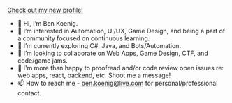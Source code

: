 [Check out my new profile!](https://github.com/taqft)

- 👋 Hi, I’m Ben Koenig.
- 👀 I’m interested in Automation, UI/UX, Game Design, and being a part of a community focused on continuous learning.
- 🌱 I’m currently exploring C#, Java, and Bots/Automation.
- 💞️ I’m looking to collaborate on Web Apps, Game Design, CTF, and code/game jams.
- 🤝 I'm more than happy to proofread and/or code review open issues re: web apps, react, backend, etc. Shoot me a message!
- 📫 How to reach me - ben.koenig@live.com for personal/professional contact.

<!---
taqft/theresaqueryforthat is a ✨ special ✨ repository because its `README.md` (this file) appeared on your GitHub profile.
You can click the Preview link to take a look at your changes.
--->

